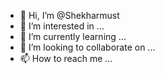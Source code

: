 - 👋 Hi, I’m @Shekharmust
- 👀 I’m interested in ...
- 🌱 I’m currently learning ...
- 💞️ I’m looking to collaborate on ...
- 📫 How to reach me ...

<!---
Shekharmust/Shekharmust is a ✨ special ✨ repository because its `README.md` (this file) appears on your GitHub profile.
You can click the Preview link to take a look at your changes.
--->
